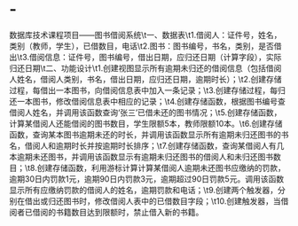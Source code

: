 # -
数据库技术课程项目——图书借阅系统\t一、数据表\t1.借阅人：证件号，姓名，类别（教师，学生），已借数目，电话\t2.图书：图书编号，书名，类别，是否借出\t3.借阅信息：证件号，图书编号，借出日期，应归还日期（计算字段），实际归还日期\t二、功能设计\t1.创建视图显示所有逾期未归还的借阅信息（包括借阅人姓名，借阅人类别，书名，借出日期，应归还日期，逾期时长）；\t2.创建存储过程，每借出一本图书，向借阅信息表中加入一条记录；\t3.创建存储过程，每归还一本图书，修改借阅信息表中相应的记录；\t4.创建存储函数，根据图书编号查借阅人姓名，并调用该函数查询‘张三’已借未还的图书情况；\t5.创建存储函数，计算某借阅人还能借阅的图书数目，学生限额5本，教师限额10本。\t6.创建存储函数，查询某本图书逾期未还的时长，并调用该函数显示所有逾期未归还图书的书名，借阅人和逾期时长并按逾期时长排序；\t7.创建存储函数，查询某借阅人有几本逾期未还图书，并调用该函数显示有逾期未归还图书的借阅人和未归还图书数目；\t8.创建存储函数，利用游标计算计算某借阅人逾期未还图书应缴纳的罚款，逾期30日内罚款1元，逾期90日内罚款3元，逾期超过90日罚款5元。调用该函数显示所有应缴纳罚款的借阅人的姓名，逾期罚款和电话；\t9.创建两个触发器，分别在借出或归还图书时，修改借阅人表中的已借数目字段；\t10.创建触发器，当借阅者已借阅的书籍数目达到限额时，禁止借入新的书籍。
